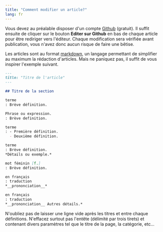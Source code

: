 ```yaml
---
title: "Comment modifier un article?"
lang: fr
---
```


Vous devez au préalable disposer d'un compte [Github](https://github.com/) (gratuit). Il suffit ensuite de cliquer sur le bouton **Editer sur Github** en bas de chaque article pour être rediriger vers l'éditeur. Chaque modification sera vérifiée avant publication, vous n'avez donc aucun risque de faire une bêtise.

Les articles sont au format  [markdown](https://guides.github.com/features/mastering-markdown/), un langage permettant de simplifier au maximum la rédaction d'articles. Mais ne paniquez pas, il suffit de vous inspirer l'exemple suivant.

```markdown
---
title: "Titre de l'article"
---

## Titre de la section

terme
: Brève définition.

Phrase ou expression.
: Brève definition.

terme
: - Première définition.
  - Deuxième définition.

terme
: Brève définition.
*Détails ou exemple.*

mot féminin [f.]
: Brève définition.

en français
: traduction
*__prononciation__*

en français
: traduction
*__prononciation__ Autres détails.*

```

N'oubliez pas de laisser une ligne vide après les titres et entre chaque définitions. N'effacez surtout pas l'entête (délimité par trois tirets) et contenant divers paramètres tel que le titre de la page, la catégorie, etc…
